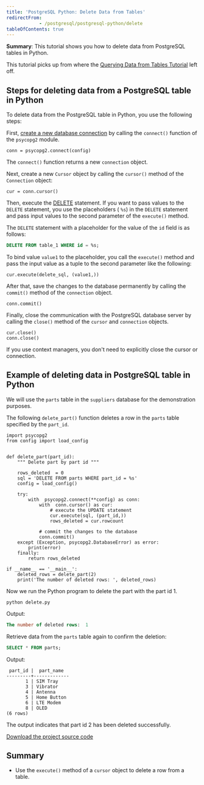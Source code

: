 ```yaml
---
title: 'PostgreSQL Python: Delete Data from Tables'
redirectFrom: 
            - /postgresql/postgresql-python/delete
tableOfContents: true
---
```


**Summary**: This tutorial shows you how to delete data from PostgreSQL tables in Python.

This tutorial picks up from where the [Querying Data from Tables Tutorial](/postgresql/postgresql-python/query) left off.

## Steps for deleting data from a PostgreSQL table in Python

To delete data from the PostgreSQL table in Python, you use the following steps:

First, [create a new database connection](/postgresql/postgresql-python/connect) by calling the `connect()` function of the `psycopg2` module.

```
conn = psycopg2.connect(config)
```

The `connect()` function returns a new `connection` object.

Next, create a new `Cursor` object by calling the `cursor()` method of the `Connection` object:

```
cur = conn.cursor()
```

Then, execute the [DELETE](/postgresql/postgresql-delete) statement. If you want to pass values to the `DELETE` statement, you use the placeholders ( `%s`) in the `DELETE` statement and pass input values to the second parameter of the `execute()` method.

The `DELETE` statement with a placeholder for the value of the `id` field is as follows:

```sql
DELETE FROM table_1 WHERE id = %s;
```

To bind value `value1` to the placeholder, you call the `execute()` method and pass the input value as a tuple to the second parameter like the following:

```
cur.execute(delete_sql, (value1,))
```

After that, save the changes to the database permanently by calling the `commit()` method of the `connection` object.

```
conn.commit()
```

Finally, close the communication with the PostgreSQL database server by calling the `close()` method of the `cursor` and `connection` objects.

```
cur.close()
conn.close()
```

If you use context managers, you don't need to explicitly close the cursor or connection.

## Example of deleting data in PostgreSQL table in Python

We will use the `parts` table in the `suppliers` database for the demonstration purposes.

The following `delete_part()` function deletes a row in the `parts` table specified by the `part_id`.

```
import psycopg2
from config import load_config


def delete_part(part_id):
    """ Delete part by part id """

    rows_deleted  = 0
    sql = 'DELETE FROM parts WHERE part_id = %s'
    config = load_config()

    try:
        with  psycopg2.connect(**config) as conn:
            with  conn.cursor() as cur:
                # execute the UPDATE statement
                cur.execute(sql, (part_id,))
                rows_deleted = cur.rowcount

            # commit the changes to the database
            conn.commit()
    except (Exception, psycopg2.DatabaseError) as error:
        print(error)
    finally:
        return rows_deleted

if __name__ == '__main__':
    deleted_rows = delete_part(2)
    print('The number of deleted rows: ', deleted_rows)
```

Now we run the Python program to delete the part with the part id 1.

```
python delete.py
```

Output:

```sql
The number of deleted rows:  1
```

Retrieve data from the `parts` table again to confirm the deletion:

```sql
SELECT * FROM parts;
```

Output:

```
 part_id |  part_name
---------+-------------
       1 | SIM Tray
       3 | Vibrator
       4 | Antenna
       5 | Home Button
       6 | LTE Modem
       8 | OLED
(6 rows)
```

The output indicates that part id 2 has been deleted successfully.

[Download the project source code](/postgresqltutorial_data/delete.zip)

## Summary

- Use the `execute()` method of a `cursor` object to delete a row from a table.
